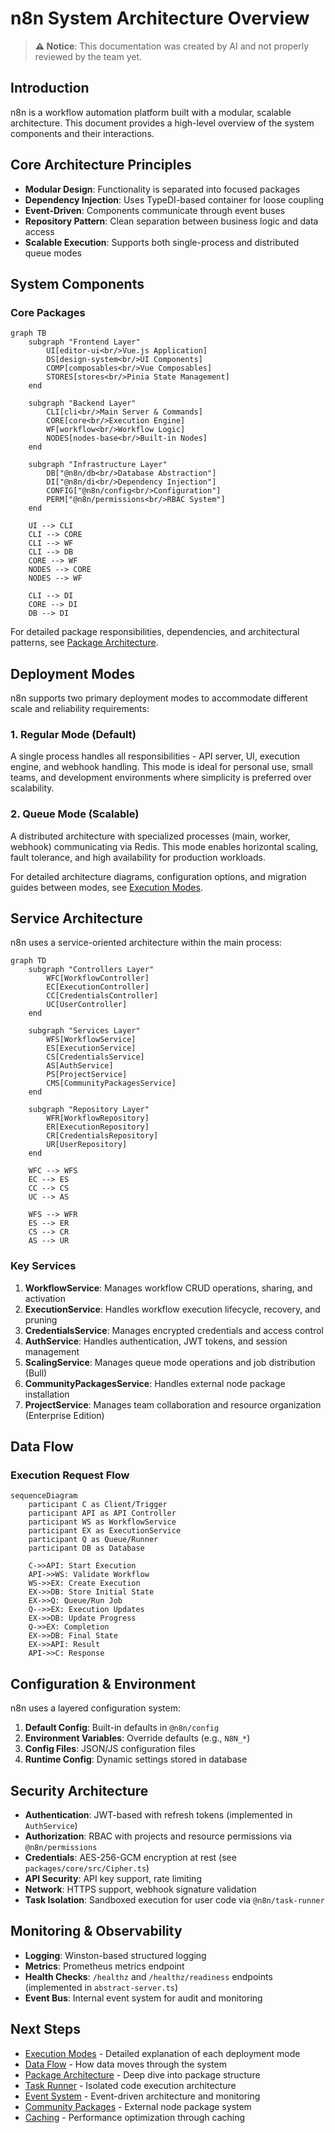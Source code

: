 # n8n System Architecture Overview

> **⚠️ Notice**: This documentation was created by AI and not properly reviewed by the team yet.

## Introduction

n8n is a workflow automation platform built with a modular, scalable architecture. This document provides a high-level overview of the system components and their interactions.

## Core Architecture Principles

- **Modular Design**: Functionality is separated into focused packages
- **Dependency Injection**: Uses TypeDI-based container for loose coupling
- **Event-Driven**: Components communicate through event buses
- **Repository Pattern**: Clean separation between business logic and data access
- **Scalable Execution**: Supports both single-process and distributed queue modes

## System Components

### Core Packages

```mermaid
graph TB
    subgraph "Frontend Layer"
        UI[editor-ui<br/>Vue.js Application]
        DS[design-system<br/>UI Components]
        COMP[composables<br/>Vue Composables]
        STORES[stores<br/>Pinia State Management]
    end

    subgraph "Backend Layer"
        CLI[cli<br/>Main Server & Commands]
        CORE[core<br/>Execution Engine]
        WF[workflow<br/>Workflow Logic]
        NODES[nodes-base<br/>Built-in Nodes]
    end

    subgraph "Infrastructure Layer"
        DB["@n8n/db<br/>Database Abstraction"]
        DI["@n8n/di<br/>Dependency Injection"]
        CONFIG["@n8n/config<br/>Configuration"]
        PERM["@n8n/permissions<br/>RBAC System"]
    end

    UI --> CLI
    CLI --> CORE
    CLI --> WF
    CLI --> DB
    CORE --> WF
    NODES --> CORE
    NODES --> WF

    CLI --> DI
    CORE --> DI
    DB --> DI
```

For detailed package responsibilities, dependencies, and architectural patterns, see [Package Architecture](./package-architecture.md).

## Deployment Modes

n8n supports two primary deployment modes to accommodate different scale and reliability requirements:

### 1. Regular Mode (Default)
A single process handles all responsibilities - API server, UI, execution engine, and webhook handling. This mode is ideal for personal use, small teams, and development environments where simplicity is preferred over scalability.

### 2. Queue Mode (Scalable)
A distributed architecture with specialized processes (main, worker, webhook) communicating via Redis. This mode enables horizontal scaling, fault tolerance, and high availability for production workloads.

For detailed architecture diagrams, configuration options, and migration guides between modes, see [Execution Modes](./execution-modes.md).

## Service Architecture

n8n uses a service-oriented architecture within the main process:

```mermaid
graph TD
    subgraph "Controllers Layer"
        WFC[WorkflowController]
        EC[ExecutionController]
        CC[CredentialsController]
        UC[UserController]
    end

    subgraph "Services Layer"
        WFS[WorkflowService]
        ES[ExecutionService]
        CS[CredentialsService]
        AS[AuthService]
        PS[ProjectService]
        CMS[CommunityPackagesService]
    end

    subgraph "Repository Layer"
        WFR[WorkflowRepository]
        ER[ExecutionRepository]
        CR[CredentialsRepository]
        UR[UserRepository]
    end

    WFC --> WFS
    EC --> ES
    CC --> CS
    UC --> AS

    WFS --> WFR
    ES --> ER
    CS --> CR
    AS --> UR
```

### Key Services

1. **WorkflowService**: Manages workflow CRUD operations, sharing, and activation
2. **ExecutionService**: Handles workflow execution lifecycle, recovery, and pruning
3. **CredentialsService**: Manages encrypted credentials and access control
4. **AuthService**: Handles authentication, JWT tokens, and session management
5. **ScalingService**: Manages queue mode operations and job distribution (Bull)
6. **CommunityPackagesService**: Handles external node package installation
7. **ProjectService**: Manages team collaboration and resource organization (Enterprise Edition)

## Data Flow

### Execution Request Flow

```mermaid
sequenceDiagram
    participant C as Client/Trigger
    participant API as API Controller
    participant WS as WorkflowService
    participant EX as ExecutionService
    participant Q as Queue/Runner
    participant DB as Database

    C->>API: Start Execution
    API->>WS: Validate Workflow
    WS->>EX: Create Execution
    EX->>DB: Store Initial State
    EX->>Q: Queue/Run Job
    Q-->>EX: Execution Updates
    EX->>DB: Update Progress
    Q->>EX: Completion
    EX->>DB: Final State
    EX->>API: Result
    API->>C: Response
```

## Configuration & Environment

n8n uses a layered configuration system:

1. **Default Config**: Built-in defaults in `@n8n/config`
2. **Environment Variables**: Override defaults (e.g., `N8N_*`)
3. **Config Files**: JSON/JS configuration files
4. **Runtime Config**: Dynamic settings stored in database

## Security Architecture

- **Authentication**: JWT-based with refresh tokens (implemented in `AuthService`)
- **Authorization**: RBAC with projects and resource permissions via `@n8n/permissions`
- **Credentials**: AES-256-GCM encryption at rest (see `packages/core/src/Cipher.ts`)
- **API Security**: API key support, rate limiting
- **Network**: HTTPS support, webhook signature validation
- **Task Isolation**: Sandboxed execution for user code via `@n8n/task-runner`

## Monitoring & Observability

- **Logging**: Winston-based structured logging
- **Metrics**: Prometheus metrics endpoint
- **Health Checks**: `/healthz` and `/healthz/readiness` endpoints (implemented in `abstract-server.ts`)
- **Event Bus**: Internal event system for audit and monitoring

## Next Steps

- [Execution Modes](./execution-modes.md) - Detailed explanation of each deployment mode
- [Data Flow](./data-flow.md) - How data moves through the system
- [Package Architecture](./package-architecture.md) - Deep dive into package structure
- [Task Runner](./task-runner.md) - Isolated code execution architecture
- [Event System](./event-system.md) - Event-driven architecture and monitoring
- [Community Packages](./community-packages.md) - External node package system
- [Caching](./caching.md) - Performance optimization through caching
